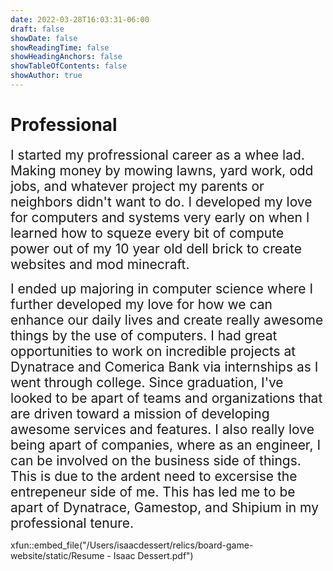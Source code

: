 ```yaml
---
date: 2022-03-28T16:03:31-06:00
draft: false
showDate: false
showReadingTime: false
showHeadingAnchors: false
showTableOfContents: false
showAuthor: true
---
```


# Professional

<span style="font-size:1.5em;">I started my profressional career as a whee lad.  Making money by mowing lawns, yard work, odd jobs, and whatever project my parents or neighbors didn't want to do.  I developed my love for computers and systems very early on when I learned how to squeze every bit of compute power out of my 10 year old dell brick to create websites and mod minecraft.  

<span style="font-size:1.5em;">I ended up majoring in computer science where I further developed my love for how we can enhance our daily lives and create really awesome things by the use of computers.  I had great opportunities to work on incredible projects at Dynatrace and Comerica Bank via internships as I went through college.  Since graduation, I've looked to be apart of teams and organizations that are driven toward a mission of developing awesome services and features.  I also really love being apart of companies, where as an engineer, I can be involved on the business side of things.  This is due to the ardent need to excersise the entrepeneur side of me.  This has led me to be apart of Dynatrace, Gamestop, and Shipium in my professional tenure.

xfun::embed_file("/Users/isaacdessert/relics/board-game-website/static/Resume - Isaac Dessert.pdf")